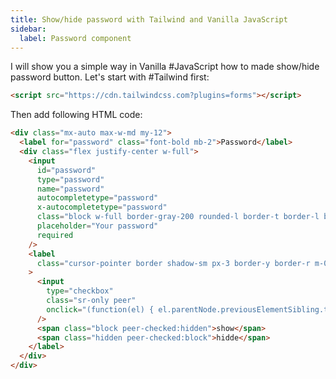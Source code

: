 ```yaml
---
title: Show/hide password with Tailwind and Vanilla JavaScript
sidebar:
  label: Password component
---
```


I will show you a simple way in Vanilla #JavaScript how to made show/hide password button. Let's start with #Tailwind first:

```html
<script src="https://cdn.tailwindcss.com?plugins=forms"></script>
```

Then add following HTML code:

```html
<div class="mx-auto max-w-md my-12">
  <label for="password" class="font-bold mb-2">Password</label>
  <div class="flex justify-center w-full">
    <input
      id="password"
      type="password"
      name="password"
      autocompletetype="password"
      x-autocompletetype="password"
      class="block w-full border-gray-200 rounded-l border-t border-l border-b p-2 shadow-sm"
      placeholder="Your password"
      required
    />
    <label
      class="cursor-pointer border shadow-sm px-3 border-y border-r m-0 pt-2 rounded-r-md hover:bg-gray-100"
    >
      <input
        type="checkbox"
        class="sr-only peer"
        onclick="(function(el) { el.parentNode.previousElementSibling.type = el.checked ? 'text' : 'password';})(this)"
      />
      <span class="block peer-checked:hidden">show</span>
      <span class="hidden peer-checked:block">hidde</span>
    </label>
  </div>
</div>
```

<script async src="//jsfiddle.net/OzzyCzech/q35p9s7b/114/embed/result,html/dark/"></script>
